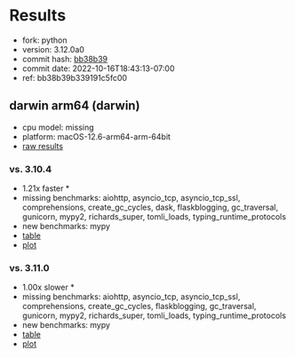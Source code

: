 # Results

- fork: python
- version: 3.12.0a0
- commit hash: [bb38b39](https://github.com/python/cpython/commit/bb38b39)
- commit date: 2022-10-16T18:43:13-07:00
- ref: bb38b39b339191c5fc00

## darwin arm64 (darwin)

- cpu model: missing
- platform: macOS-12.6-arm64-arm-64bit
- [raw results](bm-20221016-darwin-arm64-python-bb38b39b339191c5fc00-3.12.0a0-bb38b39.json)

### vs. 3.10.4

- 1.21x faster \*
- missing benchmarks: aiohttp, asyncio_tcp, asyncio_tcp_ssl, comprehensions, create_gc_cycles, dask, flaskblogging, gc_traversal, gunicorn, mypy2, richards_super, tomli_loads, typing_runtime_protocols
- new benchmarks: mypy
- [table](bm-20221016-darwin-arm64-python-bb38b39b339191c5fc00-3.12.0a0-bb38b39-vs-3.10.4.md)
- [plot](bm-20221016-darwin-arm64-python-bb38b39b339191c5fc00-3.12.0a0-bb38b39-vs-3.10.4.png)

### vs. 3.11.0

- 1.00x slower \*
- missing benchmarks: aiohttp, asyncio_tcp, asyncio_tcp_ssl, comprehensions, create_gc_cycles, flaskblogging, gc_traversal, gunicorn, mypy2, richards_super, tomli_loads, typing_runtime_protocols
- new benchmarks: mypy
- [table](bm-20221016-darwin-arm64-python-bb38b39b339191c5fc00-3.12.0a0-bb38b39-vs-3.11.0.md)
- [plot](bm-20221016-darwin-arm64-python-bb38b39b339191c5fc00-3.12.0a0-bb38b39-vs-3.11.0.png)

